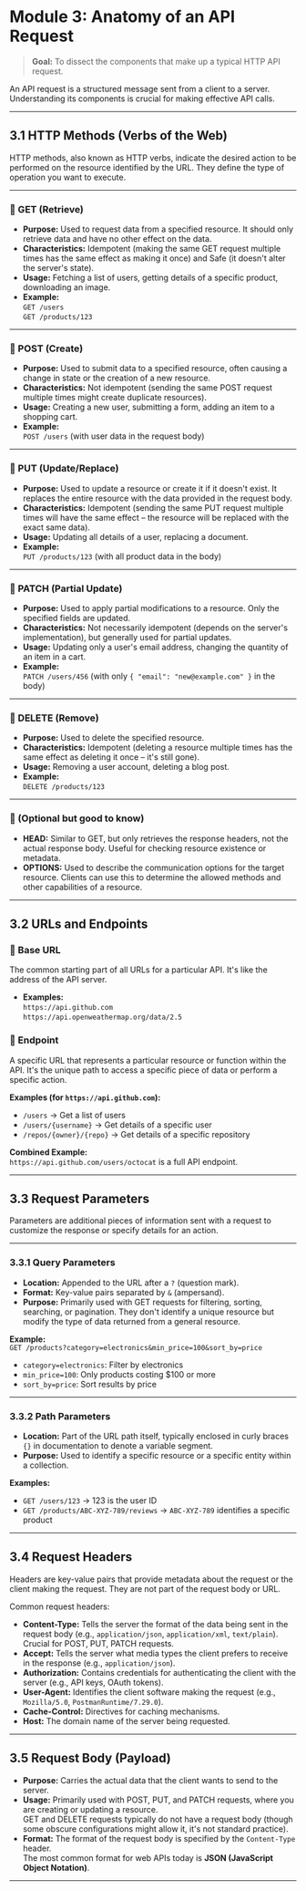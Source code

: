 # Module 3: Anatomy of an API Request

> **Goal:** To dissect the components that make up a typical HTTP API request.

An API request is a structured message sent from a client to a server. Understanding its components is crucial for making effective API calls.

---

## 3.1 HTTP Methods (Verbs of the Web)

HTTP methods, also known as HTTP verbs, indicate the desired action to be performed on the resource identified by the URL. They define the type of operation you want to execute.

---

### 🔹 GET (Retrieve)

- **Purpose:** Used to request data from a specified resource. It should only retrieve data and have no other effect on the data.
- **Characteristics:** Idempotent (making the same GET request multiple times has the same effect as making it once) and Safe (it doesn't alter the server's state).
- **Usage:** Fetching a list of users, getting details of a specific product, downloading an image.
- **Example:**  
  `GET /users`  
  `GET /products/123`

---

### 🔹 POST (Create)

- **Purpose:** Used to submit data to a specified resource, often causing a change in state or the creation of a new resource.
- **Characteristics:** Not idempotent (sending the same POST request multiple times might create duplicate resources).
- **Usage:** Creating a new user, submitting a form, adding an item to a shopping cart.
- **Example:**  
  `POST /users` (with user data in the request body)

---

### 🔹 PUT (Update/Replace)

- **Purpose:** Used to update a resource or create it if it doesn't exist. It replaces the entire resource with the data provided in the request body.
- **Characteristics:** Idempotent (sending the same PUT request multiple times will have the same effect – the resource will be replaced with the exact same data).
- **Usage:** Updating all details of a user, replacing a document.
- **Example:**  
  `PUT /products/123` (with all product data in the body)

---

### 🔹 PATCH (Partial Update)

- **Purpose:** Used to apply partial modifications to a resource. Only the specified fields are updated.
- **Characteristics:** Not necessarily idempotent (depends on the server's implementation), but generally used for partial updates.
- **Usage:** Updating only a user's email address, changing the quantity of an item in a cart.
- **Example:**  
  `PATCH /users/456` (with only `{ "email": "new@example.com" }` in the body)

---

### 🔹 DELETE (Remove)

- **Purpose:** Used to delete the specified resource.
- **Characteristics:** Idempotent (deleting a resource multiple times has the same effect as deleting it once – it's still gone).
- **Usage:** Removing a user account, deleting a blog post.
- **Example:**  
  `DELETE /products/123`

---

### 🔹 (Optional but good to know)

- **HEAD:** Similar to GET, but only retrieves the response headers, not the actual response body. Useful for checking resource existence or metadata.
- **OPTIONS:** Used to describe the communication options for the target resource. Clients can use this to determine the allowed methods and other capabilities of a resource.

---

## 3.2 URLs and Endpoints

### 🔸 Base URL

The common starting part of all URLs for a particular API. It's like the address of the API server.

- **Examples:**  
  `https://api.github.com`  
  `https://api.openweathermap.org/data/2.5`

### 🔸 Endpoint

A specific URL that represents a particular resource or function within the API. It's the unique path to access a specific piece of data or perform a specific action.

**Examples (for `https://api.github.com`):**
- `/users` → Get a list of users
- `/users/{username}` → Get details of a specific user
- `/repos/{owner}/{repo}` → Get details of a specific repository

**Combined Example:**  
`https://api.github.com/users/octocat` is a full API endpoint.

---

## 3.3 Request Parameters

Parameters are additional pieces of information sent with a request to customize the response or specify details for an action.

---

### 3.3.1 Query Parameters

- **Location:** Appended to the URL after a `?` (question mark).
- **Format:** Key-value pairs separated by `&` (ampersand).
- **Purpose:** Primarily used with GET requests for filtering, sorting, searching, or pagination. They don't identify a unique resource but modify the type of data returned from a general resource.

**Example:**  
`GET /products?category=electronics&min_price=100&sort_by=price`

- `category=electronics`: Filter by electronics  
- `min_price=100`: Only products costing $100 or more  
- `sort_by=price`: Sort results by price

---

### 3.3.2 Path Parameters

- **Location:** Part of the URL path itself, typically enclosed in curly braces `{}` in documentation to denote a variable segment.
- **Purpose:** Used to identify a specific resource or a specific entity within a collection.

**Examples:**
- `GET /users/123` → 123 is the user ID
- `GET /products/ABC-XYZ-789/reviews` → `ABC-XYZ-789` identifies a specific product

---

## 3.4 Request Headers

Headers are key-value pairs that provide metadata about the request or the client making the request. They are not part of the request body or URL.

Common request headers:

- **Content-Type:** Tells the server the format of the data being sent in the request body (e.g., `application/json`, `application/xml`, `text/plain`). Crucial for POST, PUT, PATCH requests.
- **Accept:** Tells the server what media types the client prefers to receive in the response (e.g., `application/json`).
- **Authorization:** Contains credentials for authenticating the client with the server (e.g., API keys, OAuth tokens).
- **User-Agent:** Identifies the client software making the request (e.g., `Mozilla/5.0`, `PostmanRuntime/7.29.0`).
- **Cache-Control:** Directives for caching mechanisms.
- **Host:** The domain name of the server being requested.

---

## 3.5 Request Body (Payload)

- **Purpose:** Carries the actual data that the client wants to send to the server.
- **Usage:** Primarily used with POST, PUT, and PATCH requests, where you are creating or updating a resource.  
  GET and DELETE requests typically do not have a request body (though some obscure configurations might allow it, it's not standard practice).
- **Format:** The format of the request body is specified by the `Content-Type` header.  
  The most common format for web APIs today is **JSON (JavaScript Object Notation)**.

---
